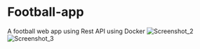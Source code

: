 # Football-app
A football web app using Rest API using Docker
![Screenshot_2](https://github.com/user-attachments/assets/e5b7990a-6a11-4dc5-b9b9-fad941fe1b78)
![Screenshot_3](https://github.com/user-attachments/assets/691a01c3-0482-4a09-bf0b-5b805d6ff15d)

